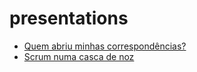 # presentations
- [Quem abriu minhas correspondências?](http://lucascudo.github.io/presentations/mitm/)
- [Scrum numa casca de noz](https://github.com/lucascudo/presentations/blob/gh-pages/scrum%20numa%20casca%20de%20noz.pptx?raw=true)

